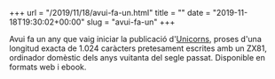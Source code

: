 +++
url = "/2019/11/18/avui-fa-un.html"
title = ""
date = "2019-11-18T19:30:02+00:00"
slug = "avui-fa-un"
+++

Avui fa un any que vaig iniciar la publicació d'<a href="https://carlesbellver.net/contes/unicorns/">Unicorns</a>, proses d'una longitud exacta de 1.024 caràcters pretesament escrites amb un ZX81, ordinador domèstic dels anys vuitanta del segle passat. Disponible en formats web i ebook.
